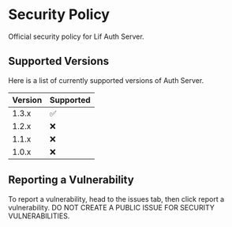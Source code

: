 # Security Policy
Official security policy for Lif Auth Server.

## Supported Versions
Here is a list of currently supported versions of Auth Server.

| Version | Supported     |
| ------- | --------------|
| 1.3.x   | ✅            |     
| 1.2.x   | ❌            |
| 1.1.x   | ❌            |
| 1.0.x   | ❌            | 

## Reporting a Vulnerability
To report a vulnerability, head to the issues tab, then click report a vulnerability. DO NOT CREATE A PUBLIC ISSUE FOR SECURITY VULNERABILITIES.
